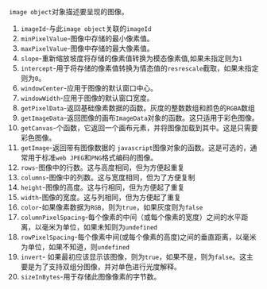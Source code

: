 `image object`对象描述要呈现的图像。
1. `imageId`-与此`image object`关联的`imageId` 
2. `minPixelValue`-图像中存储的最小像素值。
3. `maxPixelValue`-图像中存储的最大像素值。
4. `slope`-重新缩放坡度将存储的像素值转换为模态像素值,如果未指定则为`1`
5. `intercept`-用于将存储的像素值转换为情态值的`resrescale`截取，如果未指定则为`0`。
6. `windowCenter`-应用于图像的默认窗口中心。
7. `windowWidth`-应用于图像的默认窗口宽度。
8. `getPixelData`-返回基础像素数据的函数。灰度的整数数组和颜色的`RGBA`数组 
9. `getImageData`-返回图像的画布`ImageData`对象的函数。这只适用于彩色图像。
10. `getCanvas`-个函数，它返回一个画布元素，并将图像加载到其中。这是只需要彩色图像。
11. `getImage`-返回带有图像数据的  `javascript`图像对象的函数。这是可选的，通常用于标准`web JPEG`和`PNG`格式编码的图像。
12. `rows`-图像中的行数。这与高度相同，但为方便起重复
13. `columns`-图像中的列数。这与宽度相同，但为了方便复制
14. `height`-图像的高度。这与行相同，但为方便起了重复
15. `width`-图像的宽度。这与列相同，但为方便起了重复
16. `color`-如果像素数据为`RGB`，则为`true`，如果灰度则为`false`
17. `columnPixelSpacing`-每个像素的中间（或每个像素的宽度）之间的水平距离，以毫米为单位，如果未知则为`undefined`
18. `rowPixelSpacing`-每个像素中间(或每个像素的高度)之间的垂直距离，以毫米为单位，如果不知道，则`undefined` 
19. `invert`- 如果最初应该显示该图像，则为`true`，如果不是，则为`false`。这主要是为了支持双组分图像，并对单色进行光度解释。 
20. `sizeInBytes`-用于存储此图像像素的字节数。 